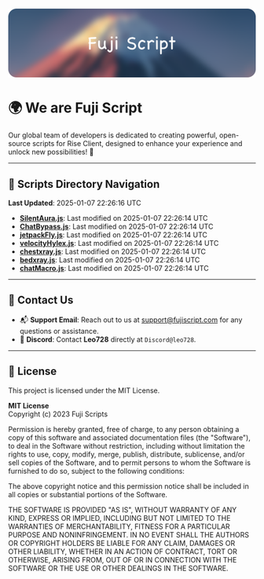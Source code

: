 ![Banner](.github/b.webp)

# 🌍 **We are Fuji Script**

Our global team of developers is dedicated to creating powerful, open-source scripts for Rise Client, designed to enhance your experience and unlock new possibilities! 🌟

---
<!-- SCRIPTS_NAVIGATION_START -->
## 📂 **Scripts Directory Navigation**

**Last Updated**: 2025-01-07 22:26:16 UTC

- **[SilentAura.js](scripts/SilentAura.js)**: Last modified on 2025-01-07 22:26:14 UTC
- **[ChatBypass.js](scripts/ChatBypass.js)**: Last modified on 2025-01-07 22:26:14 UTC
- **[jetpackFly.js](scripts/jetpackFly.js)**: Last modified on 2025-01-07 22:26:14 UTC
- **[velocityHylex.js](scripts/velocityHylex.js)**: Last modified on 2025-01-07 22:26:14 UTC
- **[chestxray.js](scripts/chestxray.js)**: Last modified on 2025-01-07 22:26:14 UTC
- **[bedxray.js](scripts/bedxray.js)**: Last modified on 2025-01-07 22:26:14 UTC
- **[chatMacro.js](scripts/chatMacro.js)**: Last modified on 2025-01-07 22:26:14 UTC

<!-- SCRIPTS_NAVIGATION_END -->

---

## 💬 **Contact Us**  
- 📬 **Support Email**: Reach out to us at [support@fujiscript.com](mailto:support@fujiscript.com) for any questions or assistance.  
- 💬 **Discord**: Contact **Leo728** directly at `Discord@leo728`.

---

## 📜 **License**

This project is licensed under the MIT License.  

**MIT License**  
Copyright (c) 2023 Fuji Scripts  

Permission is hereby granted, free of charge, to any person obtaining a copy of this software and associated documentation files (the "Software"), to deal in the Software without restriction, including without limitation the rights to use, copy, modify, merge, publish, distribute, sublicense, and/or sell copies of the Software, and to permit persons to whom the Software is furnished to do so, subject to the following conditions:  

The above copyright notice and this permission notice shall be included in all copies or substantial portions of the Software.  

THE SOFTWARE IS PROVIDED "AS IS", WITHOUT WARRANTY OF ANY KIND, EXPRESS OR IMPLIED, INCLUDING BUT NOT LIMITED TO THE WARRANTIES OF MERCHANTABILITY, FITNESS FOR A PARTICULAR PURPOSE AND NONINFRINGEMENT. IN NO EVENT SHALL THE AUTHORS OR COPYRIGHT HOLDERS BE LIABLE FOR ANY CLAIM, DAMAGES OR OTHER LIABILITY, WHETHER IN AN ACTION OF CONTRACT, TORT OR OTHERWISE, ARISING FROM, OUT OF OR IN CONNECTION WITH THE SOFTWARE OR THE USE OR OTHER DEALINGS IN THE SOFTWARE.  
